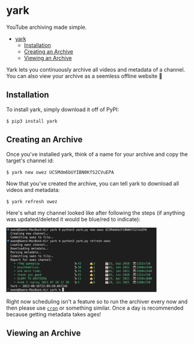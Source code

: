 <!-- TODO: logo -->
<!-- TODO: add when logos done: <h1 align="center">yark</h1> -->

# yark

YouTube archiving made simple.

- [yark](#yark)
  - [Installation](#installation)
  - [Creating an Archive](#creating-an-archive)
  - [Viewing an Archive](#viewing-an-archive)

Yark lets you continuously archive all videos and metadata of a channel. You can also view your archive as a seemless offline website 🦾

## Installation

To install yark, simply download it off of PyPI:

```shell
$ pip3 install yark
```

## Creating an Archive


Once you've installed yark, think of a name for your archive and copy the target's channel id:

```shell
$ yark new owez UCSMdm6bUYIBN0KfS2CVuEPA
```

Now that you've created the archive, you can tell yark to download all videos and metadata:

```shell
$ yark refresh owez
```

Here's what my channel looked like after following the steps (if anything was updated/deleted it would be blue/red to indicate):

<p><img src="examples/reportadd.png" alt="Demonstration" title="Demonstration" width="400" /></p>

<!-- TODO: new demo, this one doesn't include video downloading. maybe include blue/red -->

Right now scheduling isn't a feature so to run the archiver every now and then please use [`cron`](https://en.wikipedia.org/wiki/Cron) or something similar. Once a day is recommended because getting metadata takes ages!

## Viewing an Archive

<!-- TODO: fill out once developed -->
